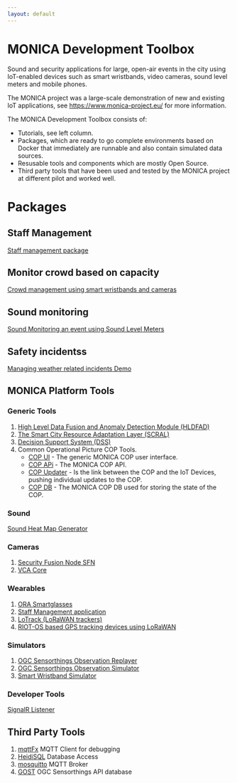 ```yaml
---
layout: default
---
```


# MONICA Development Toolbox
Sound and security applications for large, open-air events in the city using IoT-enabled devices such as smart wristbands, video cameras, sound level meters and mobile phones.

The MONICA project was a large-scale demonstration of new and existing IoT applications, see https://www.monica-project.eu/ for more information.

The MONICA Development Toolbox consists of:
* Tutorials, see left column.
* Packages, which are ready to go complete environments based on Docker that immediately are runnable and also contain simulated data sources.
* Resusable tools and components which are mostly Open Source.
* Third party tools that have been used and tested by the MONICA project at different pilot and worked well.

# Packages

## Staff Management
[Staff management package]( https://github.com/MONICA-Project/staff-management-demo)

## Monitor crowd based on capacity
[Crowd management using smart wristbands and cameras](https://github.com/MONICA-Project/DockerGlobalWristbandSimulation)

## Sound monitoring
[Sound Monitoring an event using Sound Level Meters](https://github.com/MONICA-Project/DockerSoundDemo)

## Safety incidentss
[Managing weather related incidents Demo](https://github.com/MONICA-Project/DockerEnvironmentSensorDemo)

## MONICA Platform Tools
### Generic Tools
  1. [High Level Data Fusion and Anomaly Detection Module (HLDFAD)](https://github.com/MONICA-Project/HLDFAD_SourceCode)
  2. [The Smart City Resource Adaptation Layer (SCRAL)](https://github.com/MONICA-Project/scral-framework)
  3. [Decision Support System (DSS)](https://github.com/MONICA-Project/DSS)
  4. Common Operational Picture COP Tools.
     * [COP UI](https://github.com/MONICA-Project/COP-UI) - The generic MONICA COP user interface.
     * [COP APi](https://github.com/MONICA-Project/COP.API) - The MONICA COP API.    
     * [COP Updater](https://github.com/MONICA-Project/COPUpdater) - Is the link between the COP and the IoT Devices, pushing individual updates to the COP.    
     * [COP DB](https://github.com/MONICA-Project/COP.DB) - The MONICA COP DB used for storing the state of the COP.
### Sound 
[Sound Heat Map Generator](https://github.com/MONICA-Project/sound-heat-map)
### Cameras
  1. [Security Fusion Node SFN](https://github.com/MONICA-Project/sfn)
  2. [VCA Core](https://github.com/MONICA-Project/sfn/blob/master/VCAcore_Installation.md)
### Wearables
  1. [ORA Smartglasses](https://github.com/MONICA-Project/MonicOra)
  2. [Staff Management application](https://github.com/MONICA-Project/map-project)
  3. [LoTrack (LoRaWAN trackers)](https://github.com/MONICA-Project/LoTrack)
  4. [RIOT-OS based GPS tracking devices using LoRaWAN](https://github.com/MONICA-Project/lorawan-tracker)
### Simulators
  1. [OGC Sensorthings Observation Replayer](https://github.com/MONICA-Project/observation-replayer)
  2. [OGC Sensorthings Observation Simulator](https://github.com/MONICA-Project/RunSimulation)
  3. [Smart Wristband Simulator](https://github.com/MONICA-Project/WristbandGwMqttEmulator)
### Developer Tools
[SignalR Listener](https://github.com/MONICA-Project/WristbandGwMqttEmulator)
## Third Party Tools  
  1. [mqttFx](https://mqttfx.jensd.de/) MQTT Client for debugging
  2. [HeidiSQL](https://www.heidisql.com/) Database Access
  3. [mosquitto](https://mosquitto.org/) MQTT Broker
  4. [GOST](https://www.gostserver.xyz/) OGC Sensorthings API database


